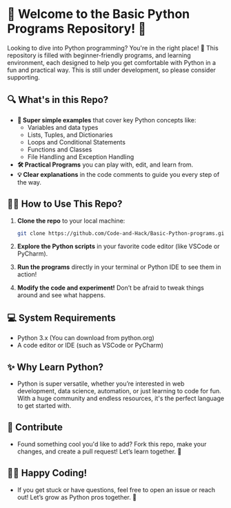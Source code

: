 # 🎉 Welcome to the **Basic Python Programs** Repository! 🎉

Looking to dive into Python programming? You're in the right place! 🐍 This repository is filled with beginner-friendly programs, and learning environment, each designed to help you get comfortable with Python in a fun and practical way. This is still under development, so please consider supporting.

## 🔍 What's in this Repo?

- **🚀 Super simple examples** that cover key Python concepts like:
  - Variables and data types
  - Lists, Tuples, and Dictionaries
  - Loops and Conditional Statements
  - Functions and Classes
  - File Handling and Exception Handling
- **🛠 Practical Programs** you can play with, edit, and learn from.
- **💡 Clear explanations** in the code comments to guide you every step of the way.

## 🧑‍💻 How to Use This Repo?

1. **Clone the repo** to your local machine:
   ```bash
   git clone https://github.com/Code-and-Hack/Basic-Python-programs.git
   
2. **Explore the Python scripts** in your favorite code editor (like VSCode or PyCharm).

3. **Run the programs** directly in your terminal or Python IDE to see them in action!

4. **Modify the code and experiment!** Don’t be afraid to tweak things around and see what happens.

## 💻 System Requirements
* Python 3.x (You can download from python.org)
* A code editor or IDE (such as VSCode or PyCharm)
## ✨ Why Learn Python?
* Python is super versatile, whether you’re interested in web development, data science, automation, or just learning to code for fun. With a huge community and endless resources, it's the perfect language to get started with.

## 🤝 Contribute
* Found something cool you'd like to add? Fork this repo, make your changes, and create a pull request! Let’s learn together. 🚀

## 👨‍💻 Happy Coding!
* If you get stuck or have questions, feel free to open an issue or reach out! Let’s grow as Python pros together. 💪
